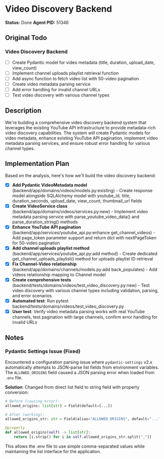 # Video Discovery Backend
**Status:** Done
**Agent PID:** 51346

## Original Todo
### Video Discovery Backend
- [ ] Create Pydantic model for video metadata (title, duration, upload_date, view_count)
- [ ] Implement channel uploads playlist retrieval function
- [ ] Add async function to fetch video list with 50-video pagination
- [ ] Create video metadata parsing service
- [ ] Add error handling for invalid channel URLs
- [ ] Test video discovery with various channel types

## Description
We're building a comprehensive video discovery backend system that leverages the existing YouTube API infrastructure to provide metadata-rich video discovery capabilities. The system will create Pydantic models for video metadata, enhance existing YouTube API pagination, implement video metadata parsing services, and ensure robust error handling for various channel types.

## Implementation Plan
Based on the analysis, here's how we'll build the video discovery backend:

- [x] **Add Pydantic VideoMetadata model** (backend/app/domains/videos/models.py:existing) - Create response model alongside SQLAlchemy model with youtube_id, title, duration_seconds, upload_date, view_count, thumbnail_url fields
- [x] **Create VideoService class** (backend/app/domains/videos/services.py:new) - Implement video metadata parsing service with parse_youtube_video_data() and parse_duration_string() methods  
- [x] **Enhance YouTube API pagination** (backend/app/services/youtube_api.py:enhance get_channel_videos) - Add page_token parameter support and return dict with nextPageToken for 50-video pagination
- [x] **Add channel uploads playlist method** (backend/app/services/youtube_api.py:add method) - Create dedicated get_channel_uploads_playlist() method for uploads playlist ID retrieval
- [x] **Fix Channel-Video relationship** (backend/app/domains/channels/models.py:add back_populates) - Add videos relationship mapping to Channel model
- [x] **Create comprehensive tests** (backend/tests/domains/videos/test_video_discovery.py:new) - Test video discovery with various channel types including validation, parsing, and error scenarios
- [x] **Automated test**: Run pytest backend/tests/domains/videos/test_video_discovery.py
- [x] **User test**: Verify video metadata parsing works with real YouTube channels, test pagination with large channels, confirm error handling for invalid URLs

## Notes

### Pydantic Settings Issue (Fixed)
Encountered a configuration parsing issue where `pydantic-settings` v2.x automatically attempts to JSON-parse list fields from environment variables. The `ALLOWED_ORIGINS` field caused a JSON parsing error when loaded from `.env` file.

**Solution**: Changed from direct list field to string field with property conversion:
```python
# Before (causing error):
allowed_origins: list[str] = Field(default=[...])

# After (working):
allowed_origins_str: str = Field(alias="ALLOWED_ORIGINS", default="...")

@property
def allowed_origins(self) -> list[str]:
    return [i.strip() for i in self.allowed_origins_str.split(",")]
```

This allows the .env file to use simple comma-separated values while maintaining the list interface for the application.